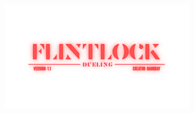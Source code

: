 <div align="center">
  <p>
      <img src="https://raw.githubusercontent.com/Modraxis/FlintLock-Dueling/main/Resources/PNG.png" width="1000" alt="img" />
  </p>
</div>
